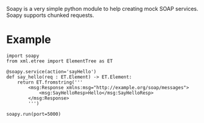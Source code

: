 Soapy is a very simple python module to help creating mock SOAP services.
Soapy supports chunked requests.

Example
=======

```python3
import soapy
from xml.etree import ElementTree as ET

@soapy.service(action='sayHello')
def say_hello(req : ET.Element) -> ET.Element:
    return ET.fromstring('''
        <msg:Response xmlns:msg="http://example.org/soap/messages">
            <msg:SayHelloResp>Hello</msg:SayHelloResp>
        </msg:Response>
        ''')

soapy.run(port=5000)
```
